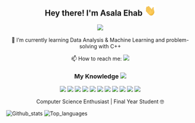 <div align="center">
  <h2>Hey there! I'm Asala Ehab <img src="https://github.com/ABSphreak/ABSphreak/blob/master/gifs/Hi.gif" width="30px"></h2>
  <img src="https://miro.medium.com/max/1400/1*qdAW1TjCN57h1lbuuzvchg.gif" width="400px" />
</div>

<p align="center">
  🌱 I’m currently learning Data Analysis & Machine Learning and problem-solving with C++
</p>

<p align="center">
  📫 How to reach me: 
  <a href="https://www.linkedin.com/in/asala-ehab-799027231/">
    <img src="https://img.shields.io/badge/-LinkedIn-blue?style=flat-square&logo=Linkedin&logoColor=white">
  </a>
</p>

<h3 align="center">My Knowledge <img src="https://media.giphy.com/media/WUlplcMpOCEmTGBtBW/giphy.gif" width="30"></h3>
<p align="center">
  <code><a href="https://www.python.org/" target="_blank"><img height="45" src="https://www.vectorlogo.zone/logos/python/python-ar21.svg"></a></code>
  <code><a href="https://jupyter.org/" target="_blank"><img height="45" src="https://www.vectorlogo.zone/logos/jupyter/jupyter-ar21.svg"></a></code>
  <code><a href="https://numpy.org/" target="_blank"><img height="45" src="https://www.vectorlogo.zone/logos/numpy/numpy-ar21.svg"></a></code>
  <code><a href="https://pandas.pydata.org/" target="_blank"><img height="45" src="https://upload.wikimedia.org/wikipedia/commons/e/ed/Pandas_logo.svg"></a></code>
  <code><a href="https://matplotlib.org/" target="_blank"><img height="45" src="https://upload.wikimedia.org/wikipedia/commons/8/84/Matplotlib_icon.svg"></a></code>
  <code><a href="" target="_blank"><img height="45" src="https://www.vectorlogo.zone/logos/cplusplus/cplusplus-ar21.svg"></a></code>
  <code><a href="https://www.java.com/" target="_blank"><img height="45" src="https://www.vectorlogo.zone/logos/java/java-ar21.svg"></a></code>
  <code><a href="https://www.w3.org/Style/CSS/Overview.en.html" target="_blank"><img height="45" src="https://www.vectorlogo.zone/logos/netlifyapp_watercss/netlifyapp_watercss-ar21.svg"></a></code>
  <code><a href="https://html.spec.whatwg.org/multipage/" target="_blank"><img height="45" src="https://www.vectorlogo.zone/logos/w3_html5/w3_html5-ar21.svg"></a></code>
  <code><a href="https://www.w3schools.com/sql/" target="_blank"><img height="45" src="https://www.vectorlogo.zone/logos/mysql/mysql-ar21.svg"></a></code>
  <code><a href="https://www.djangoproject.com/" target="_blank"><img height="45" src="https://www.vectorlogo.zone/logos/djangoproject/djangoproject-ar21.svg"></a></code>
</p>

<div align="center">
  <p>Computer Science Enthusiast | Final Year Student 🤓</p>
</div>

<span align="left">
  <img src="https://github-readme-stats.vercel.app/api?username=asalaehab&count_private=true&show_icons=true&theme=radical" alt="Github_stats">
</span>

<span align="right">
  <img src="https://github-readme-stats.vercel.app/api/top-langs/?username=ASALAEhab&show_icons=true&theme=radical" alt="Top_languages">
</span>
